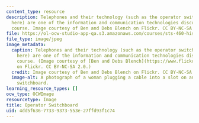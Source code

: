 ```yaml
---
content_type: resource
description: Telephones and their technology (such as the operator switchboard shown
  here) are one of the information and communication technologies discussed in the
  course. Image courtesy of Ben and Debs Blench on Flickr. CC BY-NC-SA 2.0.
file: https://ol-ocw-studio-app-qa.s3.amazonaws.com/courses/sts-460-histories-of-information-communication-and-computing-technologies-spring-2015/4dd5f63677339373553e27ffd93f1c74_sts-460s15.jpg
file_type: image/jpeg
image_metadata:
  caption: Telephones and their technology (such as the operator switchboard shown
    here) are one of the information and communication technologies discussed in the
    course. (Image courtesy of [Ben and Debs Blench](https://www.flickr.com/photos/benanddebsyearoff/1881881516/)
    on Flickr. CC BY-NC-SA 2.0.)
  credit: Image courtesy of Ben and Debs Blench on Flickr. CC BY-NC-SA 2.0.
  image-alt: A photograph of a woman plugging a cable into a slot on an old telephone
    switchboard.
learning_resource_types: []
ocw_type: OCWImage
resourcetype: Image
title: Operator Switchboard
uid: 4dd5f636-7733-9373-553e-27ffd93f1c74
---
```


